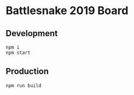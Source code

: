 # Battlesnake 2019 Board

## Development
```
npm i
npm start
```

## Production
```
npm run build
```